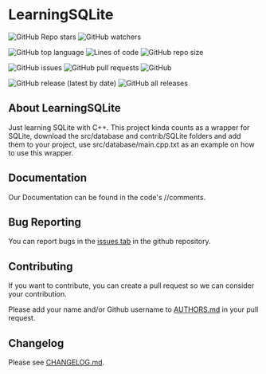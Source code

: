 # LearningSQLite

![GitHub Repo stars](https://img.shields.io/github/stars/CMDR-JohnAlex/LearningSQLite?style=social)
![GitHub watchers](https://img.shields.io/github/watchers/CMDR-JohnAlex/LearningSQLite?style=social)

![GitHub top language](https://img.shields.io/github/languages/top/CMDR-JohnAlex/LearningSQLite)
![Lines of code](https://img.shields.io/tokei/lines/github/CMDR-JohnAlex/LearningSQLite)
![GitHub repo size](https://img.shields.io/github/repo-size/CMDR-JohnAlex/LearningSQLite)

![GitHub issues](https://img.shields.io/github/issues/CMDR-JohnAlex/LearningSQLite)
![GitHub pull requests](https://img.shields.io/github/issues-pr/CMDR-JohnAlex/LearningSQLite)
![GitHub](https://img.shields.io/github/license/CMDR-JohnAlex/LearningSQLite)

![GitHub release (latest by date)](https://img.shields.io/github/v/release/CMDR-JohnAlex/LearningSQLite)
![GitHub all releases](https://img.shields.io/github/downloads/CMDR-JohnAlex/LearningSQLite/total)

## About LearningSQLite

Just learning SQLite with C++.
This project kinda counts as a wrapper for SQLite, download the src/database and contrib/SQLite folders and add them to your project, use src/database/main.cpp.txt as an example on how to use this wrapper.

## Documentation

Our Documentation can be found in the code's //comments.

## Bug Reporting

You can report bugs in the [issues tab](https://github.com/CMDR-JohnAlex/LearningSQLite/issues) in the github repository.

## Contributing

If you want to contribute, you can create a pull request so we can consider your contribution.

Please add your name and/or Github username to [AUTHORS.md](AUTHORS.md) in your pull request.

## Changelog

Please see [CHANGELOG.md](CHANGELOG.md).